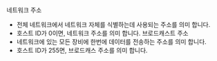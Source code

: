 네트워크 주소
- 전체 네트워크에서 네트워크 자체를 식별하는데 사용되는 주소를 의미 합니다.
- 호스트 ID가 0이면, 네트워크 주소를 의미 합니다.
브로드캐스트 주소
- 네트워크에 있는 모든 장비에 한번에 데이터를 전송하는 주소를 의미 합니다.
- 호스트 ID가 255면, 브로드캐스 주소를 의미 합니다.